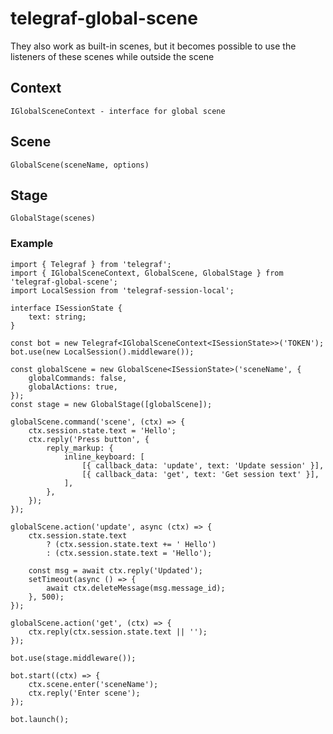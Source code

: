 # telegraf-global-scene

They also work as built-in scenes, but it becomes possible to use the listeners of these scenes while outside the scene

## Context

`IGlobalSceneContext - interface for global scene`

## Scene

`GlobalScene(sceneName, options)`

## Stage

`GlobalStage(scenes)`

### Example

```code
import { Telegraf } from 'telegraf';
import { IGlobalSceneContext, GlobalScene, GlobalStage } from 'telegraf-global-scene';
import LocalSession from 'telegraf-session-local';

interface ISessionState {
    text: string;
}

const bot = new Telegraf<IGlobalSceneContext<ISessionState>>('TOKEN');
bot.use(new LocalSession().middleware());

const globalScene = new GlobalScene<ISessionState>('sceneName', {
    globalCommands: false,
    globalActions: true,
});
const stage = new GlobalStage([globalScene]);

globalScene.command('scene', (ctx) => {
    ctx.session.state.text = 'Hello';
    ctx.reply('Press button', {
        reply_markup: {
            inline_keyboard: [
                [{ callback_data: 'update', text: 'Update session' }],
                [{ callback_data: 'get', text: 'Get session text' }],
            ],
        },
    });
});

globalScene.action('update', async (ctx) => {
    ctx.session.state.text
        ? (ctx.session.state.text += ' Hello')
        : (ctx.session.state.text = 'Hello');

    const msg = await ctx.reply('Updated');
    setTimeout(async () => {
        await ctx.deleteMessage(msg.message_id);
    }, 500);
});

globalScene.action('get', (ctx) => {
    ctx.reply(ctx.session.state.text || '');
});

bot.use(stage.middleware());

bot.start((ctx) => {
    ctx.scene.enter('sceneName');
    ctx.reply('Enter scene');
});

bot.launch();
```
